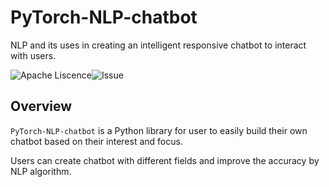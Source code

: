 # PyTorch-NLP-chatbot
NLP and its uses in creating an intelligent responsive chatbot to interact with users.

![Apache Liscence](https://img.shields.io/github/license/KoroIsCoding/PyTorch-NLP-chatbot)![Issue](https://img.shields.io/github/issues/KoroIsCoding/PyTorch-NLP-chatbot)



## Overview
`PyTorch-NLP-chatbot` is a Python library for user to easily build their own chatbot based on their interest and focus.

Users can create chatbot with different fields and improve the accuracy by NLP algorithm.